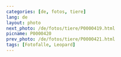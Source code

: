 ```yaml
---
categories: [de, fotos, tiere]
lang: de
layout: photo
next_photo: /de/fotos/tiere/P0000419.html
picname: P0000420
prev_photo: /de/fotos/tiere/P0000421.html
tags: [Fotofalle, Leopard]
---
```


